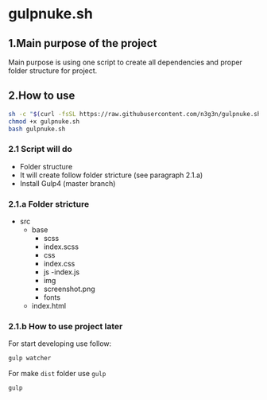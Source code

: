 # gulpnuke.sh

## 1.Main purpose of the project
Main purpose is using one script to create all dependencies and proper folder structure for project.

## 2.How to use
```bash
sh -c "$(curl -fsSL https://raw.githubusercontent.com/n3g3n/gulpnuke.sh/main/gulpnuke.sh)"
chmod +x gulpnuke.sh
bash gulpnuke.sh
```

### 2.1 Script will do
- Folder structure
 - It will create follow folder stricture (see paragraph 2.1.a)
- Install Gulp4 (master branch)

### 2.1.a Folder stricture
- src
  - base
    - scss
     - index.scss
    - css
     - index.css
    - js
     -index.js
    - img
     - screenshot.png
    - fonts
  - index.html

### 2.1.b How to use project later
For start developing use follow:
```bash
gulp watcher
```
For make `dist` folder use `gulp`
```bash
gulp
```
